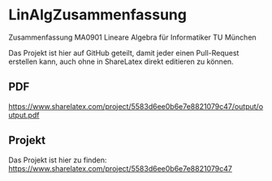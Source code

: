 # LinAlgZusammenfassung
Zusammenfassung MA0901 Lineare Algebra für Informatiker TU München

Das Projekt ist hier auf GitHub geteilt, damit jeder einen Pull-Request erstellen kann, auch ohne in ShareLatex direkt editieren zu können.

## PDF
https://www.sharelatex.com/project/5583d6ee0b6e7e8821079c47/output/output.pdf

## Projekt
Das Projekt ist hier zu finden: https://www.sharelatex.com/project/5583d6ee0b6e7e8821079c47
